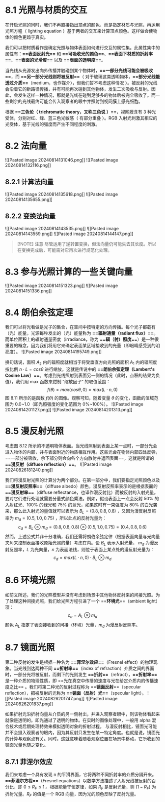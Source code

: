 # 8.1 光照与材质的交互
在开启光照的同时，我们不再直接指出顶点的颜色，而是指定材质与光照，再运用光照方程（ lighting equation ）基于两者的交互来计算顶点颜色。这样做会使物体的颜色更趋于真实。

我们可以把材质看作是确定光照与物体表面如何进行交互的属性集。此属性集中的属性有：**==表面反射光==** 和 **==可吸收光的颜色==**、**==表面下材质的折射率==**、**==表面的光滑度==** 以及 **==表面的透明度==**。

当光线从光源发出向外传播并触碰到某个物体时，**==一部分光线可能会被吸收==**，而 **==另一部分光线则将被反射==**（ 对于玻璃这类透明物体，**==部分光线能透过介质==**（medium，也作媒介），但我们暂不考虑这种情况 ）。被反射的光线会沿着它的新路径传播，并有可能再次碰到其他物体，发生二次吸收与反射。因此，会发生这样一种情况，那就是光线在碰到足够多的物体后被完全吸收了。而一些剩余的光线最终可能会传入观察者的眼中并照射到视网膜上感光细胞。

根据 **==三色论（ trichromatic theory，又称三色说 ）==**，视网膜含有 3 种光受体，分别对红、绿、蓝三色光敏感（ 有部分重叠 ）。RGB 入射光刺激其相应的光受体，基于光线的强度而产生不同程度的刺激。

# 8.2 法向量
![[Pasted image 20240814131046.png]]
![[Pasted image 20240814132116.png]]

## 8.2.1 计算法向量
![[Pasted image 20240814135618.png]]
![[Pasted image 20240814135655.png]]

## 8.2.2 变换法向量
![[Pasted image 20240814143535.png]]
![[Pasted image 20240814143559.png]]
![[Pasted image 20240814144147.png]]

> [!NOTE] 注意
> 尽管运用了逆转置变换，但法向量仍可能失去其长度。所以在变换完成后，可能需对它再次进行规范化处理。


# 8.3 参与光照计算的一些关键向量
![[Pasted image 20240814151323.png]]
![[Pasted image 20240814151336.png]]

# 8.4 朗伯余弦定理
我们可以将光看做是光子的集合，在空间中按特定的方向传播。每个光子都载有（光）能量。光源每秒发出的（光）能量称为 **==辐射通量（radiant flux）==**。而单位面积上的辐射通量密度（irradiance，称为 **==辐（射）照度==**）是一种很重要的概念，因为我们将用它来确定表面某区域接收到的光量（即眼睛感受到的明亮度）。
![[Pasted image 20240814195749.png]]

换句话说，面积 $A_2$ 内的辐照度就相当于将受垂直方向光照的面积 $A_1$ 内的辐照度按比例 $n \cdot L = cos\theta$ 进行缩放。这就是传说中的 **==朗伯余弦定理（Lambert's Cosine Law）==**。考虑到光线照射到表面另一侧的情况（此时，点积的结果为负值），我们用 max 函数来钳制 “缩放因子” 的取值范围：
$$
f(\theta) = max(cos\theta, 0) = max(L \cdot n, 0)
$$
图 8.11 所示的是函数 $f(\theta)$ 的图像。观察可知，随着变量 $\theta$ 的变化，函数的值域范围为 0.0~1.0（即光照强度的变化范围为 0%~100%）。
![[Pasted image 20240814201127.png]]
![[Pasted image 20240814201313.png]]

# 8.5 漫反射光照
考虑图 8.12 所示的不透明物体表面。当光线照射到表面上某一点时，一部分光会进入物体的内部，并与表面附近的物质相互作用。这些光会在物体内部四处反弹，==一部分被吸收，余下部分则会向各个方向散射并返回表面==，这就是所谓的 **==漫反射（diffuse reflection）==**。
![[Pasted image 20240826181240.png]]

我们将漫反射光照的计算分为两个部分。在第一部分中，我们要指定光照颜色以及 **==漫反射反照率==**（diffuse albedo）颜色。漫反射反照率表示的是根据表面的 **==漫反射率==**（diffuse reflectance，也译作漫反射比）而被反射的入射光量。要对它们进行处理就需要分量式颜色乘法。例如，假设表面上一点会反射 50% 的入射红光、100% 的绿光和 75% 的蓝光，如果这时有一束强度为 80% 的白光袭来，那么此入射光的量值就可以表示为 $B_L = (0.8, 0.8, 0.8)$ ，又因为漫反射反照率为 $m_d = (0.5, 1.0, 0.75)$ ，所以此点的反射光量为：
$$
c_d = B_L \otimes m_d = (0.8, 0.8, 0.8) \otimes (0.5, 1.0, 0.75) = (0.4, 0.8, 0.6)
$$
然而，上述公式并非十分准确，我们还需将朗伯余弦定律（根据表面向量与光向量夹角来控制表面接收原始光照的量）考虑在内。设 $B_L$ 表示入射光量， $m_d$ 为漫反射反照率，$L$ 为光向量，$n$ 为表面法线，则位于表面上某点处的漫反射光量为：
$$
c_d = max(L \cdot n, 0) \cdot B_L \otimes m_d
$$

# 8.6 环境光照
如前文所述，我们的光照模型并没有考虑到场景中其他物体反射来的间接光照。为了处理这种间接光照，我们给光照方程引进了一个 ==**环境光**==（ambient light）项：
$$
c_a = A_L \otimes m_d
$$
颜色 $A_L$ 指定了表面接收到的间接（环境）光量，$m_d$ 为漫反射反照率。

# 8.7 镜面光照
第二种反射的发生是根据一种名为 **==菲涅尔效应==**（Fresnel effect）的物理现象。当光线到达两种不同 **==折射率==**（index of refraction）介质之间的界面时，一部分光将被反射，而剩下的光则发生 **==折射==**（refract），**==折射率==** 是一种介质的物理性质，即 ==光在真空中传播的速度与光在给定介质内的传播速度之比== 。我们将第二种光的反射过程称为 ==**镜面反射**==（specular reflection），把被反射的光称为 **==镜面（反射）光==**（specular light）。
![[Pasted image 20240826201747.png]]
![[Pasted image 20240826201837.png]]

如果折射光沿折射向量从介质的另一侧射出，并进入观察者眼中，则该物体看起来就像是透明的。即光通过了透明的物体。在实时的图像处理中，一般用 alpha 混合技术或后期处理特效来模拟透明对象的折射过程。
与漫反射相比，镜面光可能并不会摄入观察者的眼内，因为其反射只发生在某一特定角度。也就是说，镜面光的计算与观察点有关。同时，这就意味着随着观察位置在场景中移动，它所收到的镜面光量也随之变化。

## 8.7.1 菲涅尔效应
我们来考虑一个具有发现 n 的平滑界面，它将两种不同折射率的介质分隔开来。**==菲涅尔方程==**（Fresnel equations）以数学方法描述了入射光线被反射的百分比，即 $0 \leq R_F \leq 1$ 。根据能量守恒定律，如果 $R_F$ 是反射光量，则 $(1 - R_F)$ 为折射光量。$R_F$ 的值是一个 RGB 向量，因为光的颜色反映了反射光量。